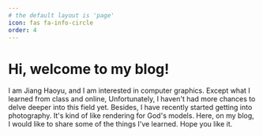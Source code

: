 ```yaml
---
# the default layout is 'page'
icon: fas fa-info-circle
order: 4
---
```


# Hi, welcome to my blog!

I am Jiang Haoyu, and I am interested in computer graphics. Except what I learned from class and online, Unfortunately, I haven't had more chances to delve deeper into this field yet.
Besides, I have recently started getting into photography. It's kind of like rendering for God's models.
Here, on my blog, I would like to share some of the things I've learned. Hope you like it.


